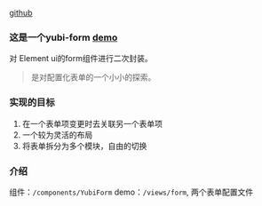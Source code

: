 [github](https://github.com/Yeyanbin/yubi-form-template)

### 这是一个yubi-form [demo](https://yeyanbin.github.io/yubi-form-template/dist/#/form/index)

对 Element ui的form组件进行二次封装。

> 是对配置化表单的一个小小的探索。

### 实现的目标
1. 在一个表单项变更时去关联另一个表单项
2. 一个较为灵活的布局
3. 将表单拆分为多个模块，自由的切换

### 介绍
组件：`/components/YubiForm` 
demo：`/views/form`, 两个表单配置文件
